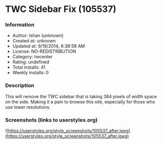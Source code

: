 # TWC Sidebar Fix (105537)

### Information
- Author: Ishan (unknown)
- Created at: unknown
- Updated at: 9/19/2014, 6:38:58 AM
- License: NO-REDISTRIBUTION
- Category: twcenter
- Rating: undefined
- Total installs: 41
- Weekly installs: 0


### Description
This will remove the TWC sidebar that is taking 384 pixels of width space on the side. Making it a pain to browse this site, especially for those who use lower resolutions.


### Screenshots (links to userstyles.org)
![https://userstyles.org/style_screenshots/105537_after.jpeg](https://userstyles.org/style_screenshots/105537_after.jpeg)


